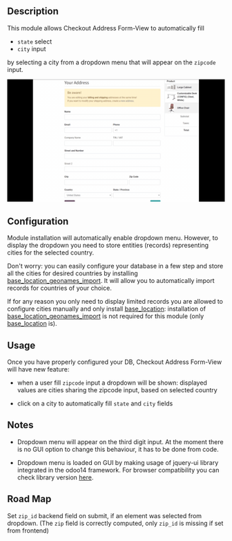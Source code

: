 ## Description

This module allows Checkout Address Form-View to automatically fill


- `state` select
- `city` input

by selecting a city from a dropdown menu that will appear on the `zipcode` input.

![autocomplete_example.gif](static%2Fsrc%2Fimg%2Fautocomplete_example.gif)

## Configuration

Module installation will automatically enable dropdown menu. However, to display the dropdown you need
to store entities (records) representing cities for the selected country.


Don't worry: you can easily configure your database in a few step and store all the cities for
desired countries by installing [base_location_geonames_import](https://github.com/OCA/partner-contact/tree/14.0/base_location_geonames_import). It will allow you to
automatically import records for countries of your choice.

If for any reason you only need to display limited records you are allowed to configure cities
manually and only install [base_location](https://github.com/OCA/partner-contact/tree/14.0/base_location): installation of [base_location_geonames_import](https://github.com/OCA/partner-contact/tree/14.0/base_location_geonames_import)
is not required for this module (only [base_location](https://github.com/OCA/partner-contact/tree/14.0/base_location) is).

## Usage
Once you have properly configured your DB, Checkout Address Form-View will have new feature:

- when a user fill `zipcode` input a dropdown will be shown: displayed values are cities sharing
the zipcode input, based on selected country


- click on a city to automatically fill `state` and `city` fields


## Notes

* Dropdown menu will appear on the third digit input. At the moment there is no GUI option to
change this behaviour, it has to be done from code.


* Dropdown menu is loaded on GUI by making usage of jquery-ui library integrated in the odoo14 framework.
For browser compatibility you can check library version [here](https://github.com/odoo/odoo/blob/14.0/addons/web/static/lib/jquery.ui/jquery-ui.js).

## Road Map

Set `zip_id` backend field on submit, if an element was selected from dropdown.
(The `zip` field is correctly computed, only `zip_id` is missing if set from frontend)
